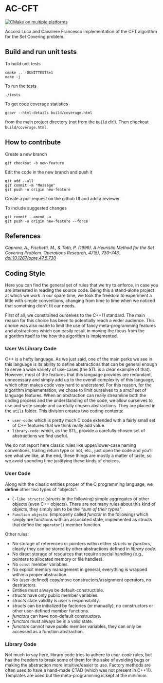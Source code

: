 # AC-CFT

[![CMake on multiple platforms](https://github.com/falcopt/scp/actions/workflows/c-cpp.yml/badge.svg)](https://github.com/falcopt/scp/actions/workflows/c-cpp.yml)

Accorsi Luca and Cavaliere Francesco implementation of the CFT algorithm for the Set Covering problem.

## Build and run unit tests
To build unit tests
```
cmake .. -DUNITTESTS=1
make -j
```
To run the tests
```
./tests
```
To get code coverage statistics
```
gcovr --html-details build/coverage.html
```
from the main project directory (not from the `build` dir!).
Then checkout `build/coverage.html`.


## How to contribute
Create a new branch
```
git checkout -b new-feature
```
Edit the code in the new branch and push it
```
git add --all
git commit -m "Message"
git push -u origin new-feature
```
Create a pull request on the github UI and add a reviewer.

To include suggested changes
```
git commit --amend -a
git push -u origin new-feature --force
```

## References
*Caprara, A., Fischetti, M., & Toth, P. (1999). A Heuristic Method for the Set Covering Problem. Operations Research, 47(5), 730–743. [doi:10.1287/opre.47.5.730](https://doi.org/10.1287/opre.47.5.730)*


## Coding Style

Here you can find the general set of rules that we try to enforce, in case you are interested in reading the source code. Being this a stand-alone project at which we work in our spare time, we took the freedom to experiment a little with simple conventions, changing from time to time when we noticed that something didn't fit our needs.

First of all, we constrained ourselves to the C++11 standard. The main reason for this choice has been to potentially reach a wider audience. This choice was also made to limit the use of fancy meta-programming features and abstractions which can easily result in moving the focus from the algorithm itself to the _how_ the algorithm is implemented.

### User Vs Library Code

C++ is a hefty language. As we just said, one of the main perks we see in this language is its ability to define abstractions that can be general enough to serve a wide variety of use-cases (the STL is a clear example of that). However, most of the features that this language provides are redundant, unnecessary and simply add up to the overall complexity of this language, which often makes code very hard to understand. For this reason, for the algorithm implementation, we chose to limit ourselves to a _small_ set of language features. When an abstraction can really streamline both the coding process and the understanding of the code, we allow ourselves to use and write simple and carefully chosen abstractions. They are placed in the `utils` folder. This division creates two coding contexts:

- `user-code`: which is pretty much C code extended with a fairly small set of C++ features that we think really add value.
- `library-code`: which, as the STL, provide a carefully chosen set of abstractions we find useful.

We do not report here classic rules like upper/lower-case naming conventions, trailing return type or not, etc., just open the code and you'll see what we like, at the end, these things are mostly a matter of taste, so we avoid spending time justifying these kinds of choices.

### User Code

Along with the classic entities proper of the C programming language, we **define** other two types of "objects":

- `C-like structs`: (_structs_ in the following) simple aggregates of other objects (even C++ objects). There are not many rules about this kind of objects, they simply aim to be the _"sum of their types"_.
- `Function objects`: (improperly called _functor_ in the following) which simply are functions with an associated state, implemented as structs that define the `operator()` member function.

Other rules:

- No storage of references or pointers within either _structs_ or _functors_, clearly they can be stored by other abstractions defined in _library code_.
- No direct storage of resources that require special handling (e.g., pointers to allocated memory or file handles).
- No `const` member variables.
- No explicit memory management in general, everything is wrapped within a proper abstraction.
- No (user-defined) copy/move constructors/assignment operators, no destructors.
- Entities must always be default-constructible.
- _structs_ have only public member variables.
- _structs_ state validity is user's responsibility.
- _structs_ can be initialized by factories (or manually), no constructors or other user-defined member functions.
- _functors_ can have non-default constructors.
- _functors_ must always be in a valid state.
- _functors_ cannot have public member variables, they can only be accessed as a function abstraction.


### Library Code

Not much to say here, library code tries to adhere to _user-code_ rules, but has the freedom to break some of them for the sake of avoiding bugs or making the abstraction more intuitive/easier to use. Factory methods are often used to have a hand-made CTAD (which was not present in C++11). Templates are used but the meta-programming is kept at the minimum.
